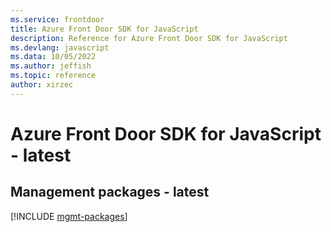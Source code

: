 ```yaml
---
ms.service: frontdoor
title: Azure Front Door SDK for JavaScript
description: Reference for Azure Front Door SDK for JavaScript
ms.devlang: javascript
ms.data: 10/05/2022
ms.author: jeffish
ms.topic: reference
author: xirzec
---
```

# Azure Front Door SDK for JavaScript - latest

## Management packages - latest
[!INCLUDE [mgmt-packages](front-door-mgmt-index.md)]